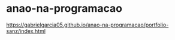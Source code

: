 # anao-na-programacao

https://gabrielgarcia05.github.io/anao-na-programacao/portfolio-sanz/index.html
